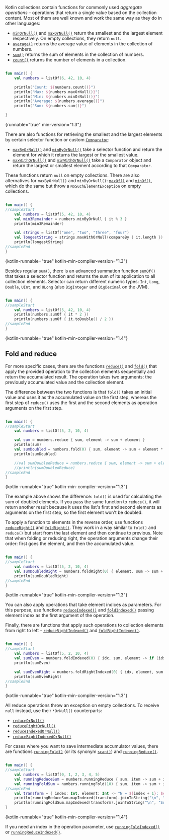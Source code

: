 [//]: # (title: Aggregate operations)

Kotlin collections contain functions for commonly used _aggregate operations_ – operations that return a single value based
on the collection content. Most of them are well known and work the same way as they do in other languages:

* [`minOrNull()`](https://kotlinlang.org/api/latest/jvm/stdlib/kotlin.collections/min-or-null.html) and [`maxOrNull()`](https://kotlinlang.org/api/latest/jvm/stdlib/kotlin.collections/max-or-null.html) return the smallest and the largest element respectively. On empty collections, they return `null`.
* [`average()`](https://kotlinlang.org/api/latest/jvm/stdlib/kotlin.collections/average.html) returns the average value of elements in the collection of numbers.
* [`sum()`](https://kotlinlang.org/api/latest/jvm/stdlib/kotlin.collections/sum.html) returns the sum of elements in the collection of numbers.
* [`count()`](https://kotlinlang.org/api/latest/jvm/stdlib/kotlin.collections/count.html) returns the number of elements in a collection.

```kotlin

fun main() {
    val numbers = listOf(6, 42, 10, 4)

    println("Count: ${numbers.count()}")
    println("Max: ${numbers.maxOrNull()}")
    println("Min: ${numbers.minOrNull()}")
    println("Average: ${numbers.average()}")
    println("Sum: ${numbers.sum()}")

}

```
{runnable="true" min-version="1.3"}

There are also functions for retrieving the smallest and the largest elements by certain selector function or custom [`Comparator`](https://kotlinlang.org/api/latest/jvm/stdlib/kotlin/-comparator/index.html):

* [`maxByOrNull()`](https://kotlinlang.org/api/latest/jvm/stdlib/kotlin.collections/max-by-or-null.html) and [`minByOrNull()`](https://kotlinlang.org/api/latest/jvm/stdlib/kotlin.collections/min-by-or-null.html) take a selector function and return the element for which it returns the largest or the smallest value.
* [`maxWithOrNull()`](https://kotlinlang.org/api/latest/jvm/stdlib/kotlin.collections/max-with-or-null.html) and [`minWithOrNull()`](https://kotlinlang.org/api/latest/jvm/stdlib/kotlin.collections/min-with-or-null.html) take a `Comparator` object and return the largest or smallest element according to that `Comparator`. 

These functions return `null` on empty collections. There are also alternatives for `maxByOrNull()` and `minByOrNull()`: 
[`maxOf()`](https://kotlinlang.org/api/latest/jvm/stdlib/kotlin.collections/max-of.html) and [`minOf()`](https://kotlinlang.org/api/latest/jvm/stdlib/kotlin.collections/min-of.html), 
which do the same but throw a `NoSuchElementException` on empty collections.

```kotlin

fun main() {
//sampleStart
    val numbers = listOf(5, 42, 10, 4)
    val min3Remainder = numbers.minByOrNull { it % 3 }
    println(min3Remainder)

    val strings = listOf("one", "two", "three", "four")
    val longestString = strings.maxWithOrNull(compareBy { it.length })
    println(longestString)
//sampleEnd
}
```
{kotlin-runnable="true" kotlin-min-compiler-version="1.3"}

Besides regular `sum()`, there is an advanced summation function [`sumOf()`](https://kotlinlang.org/api/latest/jvm/stdlib/kotlin.collections/sum-of.html)
that takes a selector function and returns the sum of its application to all collection elements. Selector can return 
different numeric types: `Int`, `Long`, `Double`, `UInt`, and `ULong` (also `BigInteger` and `BigDecimal` on the JVM).

```kotlin

fun main() {
//sampleStart
    val numbers = listOf(5, 42, 10, 4)
    println(numbers.sumOf { it * 2 })
    println(numbers.sumOf { it.toDouble() / 2 })
//sampleEnd
}
```
{kotlin-runnable="true" kotlin-min-compiler-version="1.4"}

## Fold and reduce

For more specific cases, there are the functions [`reduce()`](https://kotlinlang.org/api/latest/jvm/stdlib/kotlin.collections/reduce.html) and [`fold()`](https://kotlinlang.org/api/latest/jvm/stdlib/kotlin.collections/fold.html) that apply the provided operation to the collection elements sequentially and return the accumulated result.
The operation takes two arguments:  the previously accumulated value and the collection element.

The difference between the two functions is that `fold()` takes an initial value and uses it as the accumulated value on
the first step, whereas the first step of `reduce()` uses the first and the second elements as operation arguments on the first step.

```kotlin

fun main() {
//sampleStart
    val numbers = listOf(5, 2, 10, 4)

    val sum = numbers.reduce { sum, element -> sum + element }
    println(sum)
    val sumDoubled = numbers.fold(0) { sum, element -> sum + element * 2 }
    println(sumDoubled)

    //val sumDoubledReduce = numbers.reduce { sum, element -> sum + element * 2 } //incorrect: the first element isn't doubled in the result
    //println(sumDoubledReduce)
//sampleEnd
}
```
{kotlin-runnable="true" kotlin-min-compiler-version="1.3"}

The example above shows the difference: `fold()` is used for calculating the sum of doubled elements.
If you pass the same function to `reduce()`, it will return another result because it uses the list's first and second
elements as arguments on the first step, so the first element won't be doubled.

To apply a function to elements in the reverse order, use functions [`reduceRight()`](https://kotlinlang.org/api/latest/jvm/stdlib/kotlin.collections/reduce-right.html)
and [`foldRight()`](https://kotlinlang.org/api/latest/jvm/stdlib/kotlin.collections/fold-right.html).
They work in a way similar to `fold()` and `reduce()` but start from the last element and then continue to previous.
Note that when folding or reducing right, the operation arguments change their order: first goes the element, and then the accumulated value.

```kotlin

fun main() {
//sampleStart
    val numbers = listOf(5, 2, 10, 4)
    val sumDoubledRight = numbers.foldRight(0) { element, sum -> sum + element * 2 }
    println(sumDoubledRight)
//sampleEnd
}
```
{kotlin-runnable="true" kotlin-min-compiler-version="1.3"}

You can also apply operations that take element indices as parameters.
For this purpose, use functions [`reduceIndexed()`](https://kotlinlang.org/api/latest/jvm/stdlib/kotlin.collections/reduce-indexed.html)
and [`foldIndexed()`](https://kotlinlang.org/api/latest/jvm/stdlib/kotlin.collections/fold-indexed.html) passing element
index as the first argument of the operation. 

Finally, there are functions that apply such operations to collection elements from right to left - [`reduceRightIndexed()`](https://kotlinlang.org/api/latest/jvm/stdlib/kotlin.collections/reduce-right-indexed.html)
and [`foldRightIndexed()`](https://kotlinlang.org/api/latest/jvm/stdlib/kotlin.collections/fold-right-indexed.html). 

```kotlin

fun main() {
//sampleStart
    val numbers = listOf(5, 2, 10, 4)
    val sumEven = numbers.foldIndexed(0) { idx, sum, element -> if (idx % 2 == 0) sum + element else sum }
    println(sumEven)

    val sumEvenRight = numbers.foldRightIndexed(0) { idx, element, sum -> if (idx % 2 == 0) sum + element else sum }
    println(sumEvenRight)
//sampleEnd
}
```
{kotlin-runnable="true" kotlin-min-compiler-version="1.3"}

All reduce operations throw an exception on empty collections. To receive `null` instead, use their `*OrNull()` counterparts:
* [`reduceOrNull()`](https://kotlinlang.org/api/latest/jvm/stdlib/kotlin.collections/reduce-or-null.html)
* [`reduceRightOrNull()`](https://kotlinlang.org/api/latest/jvm/stdlib/kotlin.collections/reduce-right-or-null.html)
* [`reduceIndexedOrNull()`](https://kotlinlang.org/api/latest/jvm/stdlib/kotlin.collections/reduce-indexed-or-null.html)
* [`reduceRightIndexedOrNull()`](https://kotlinlang.org/api/latest/jvm/stdlib/kotlin.collections/reduce-right-indexed-or-null.html)

For cases where you want to save intermediate accumulator values, there are functions
[`runningFold()`](https://kotlinlang.org/api/latest/jvm/stdlib/kotlin.collections/running-fold.html) (or its synonym [`scan()`](https://kotlinlang.org/api/latest/jvm/stdlib/kotlin.collections/scan.html)) 
and [`runningReduce()`](https://kotlinlang.org/api/latest/jvm/stdlib/kotlin.collections/running-reduce.html).

```kotlin

fun main() {
//sampleStart
    val numbers = listOf(0, 1, 2, 3, 4, 5)
    val runningReduceSum = numbers.runningReduce { sum, item -> sum + item }
    val runningFoldSum = numbers.runningFold(10) { sum, item -> sum + item }
//sampleEnd
    val transform = { index: Int, element: Int -> "N = ${index + 1}: $element" }
    println(runningReduceSum.mapIndexed(transform).joinToString("\n", "Sum of first N elements with runningReduce:\n"))
    println(runningFoldSum.mapIndexed(transform).joinToString("\n", "Sum of first N elements with runningFold:\n"))
}
```
{kotlin-runnable="true" kotlin-min-compiler-version="1.4"}

If you need an index in the operation parameter, use [`runningFoldIndexed()`](https://kotlinlang.org/api/latest/jvm/stdlib/kotlin.collections/running-fold-indexed.html)
or [`runningReduceIndexed()`](https://kotlinlang.org/api/latest/jvm/stdlib/kotlin.collections/running-reduce-indexed.html).